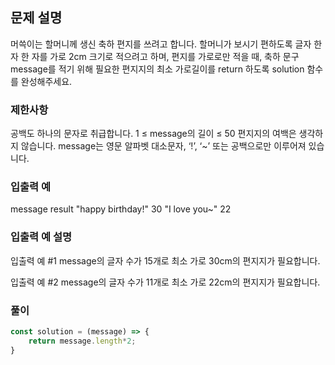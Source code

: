 ## 문제 설명

머쓱이는 할머니께 생신 축하 편지를 쓰려고 합니다. 할머니가 보시기 편하도록 글자 한 자 한 자를 가로 2cm 크기로 적으려고 하며, 편지를 가로로만 적을 때, 축하 문구 message를 적기 위해 필요한 편지지의 최소 가로길이를 return 하도록 solution 함수를 완성해주세요.

### 제한사항

공백도 하나의 문자로 취급합니다.
1 ≤ message의 길이 ≤ 50
편지지의 여백은 생각하지 않습니다.
message는 영문 알파벳 대소문자, ‘!’, ‘~’ 또는 공백으로만 이루어져 있습니다.

### 입출력 예

message result
"happy birthday!" 30
"I love you~" 22

### 입출력 예 설명

입출력 예 #1
message의 글자 수가 15개로 최소 가로 30cm의 편지지가 필요합니다.

입출력 예 #2
message의 글자 수가 11개로 최소 가로 22cm의 편지지가 필요합니다.

### 풀이

```javaScript
const solution = (message) => {
    return message.length*2;
}
```
